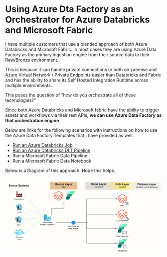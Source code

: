 # Using Azure Dta Factory as an Orchestrator for Azure Databricks and Microsoft Fabric

I have multiple customers that use a blended approach of both Azure Databricks and Microsoft Fabric. In most cases they are using Azure Data Factory as the primary ingestion engine from their source data to their Raw/Bronze environment.  

This is because it can handle private connections to both on-premise and Azure Virtual Network / Private Endpoints easier than Databricks and Fabric and has the ability to share its Self Hosted Integration Runtime across multiple environments.

This poses the question of "how do you orchestrate all of these technologies?"

Since both Azure Databricks and Microsoft fabric have the ability to trigger assets and workflows via their rest APIs, <b>we can use Azure Data Factory as that orchestration engine</b>.   

Below are links for the following scenarios with instructions on how to use the Azure Data Factory Templates that I have provided as well.

- [Run an Azure Databricks Job](DatabricksJob.md)
- [Run an Azure Databricks DLT Pipeline](DatabricksDLTPipeline.md)
- Run a Microsoft Fabric Data Pipeline
- Run a Microsoft Fabric Data Notebook

Below is a Diagram of this approach.  Hope this helps.

<img src="img/ADFOrchestrate.png" alt="ADF Orchestrate" width="600">


